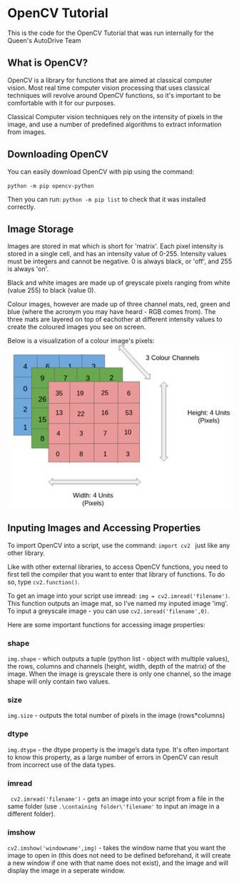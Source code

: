 # OpenCV Tutorial
This is the code for the OpenCV Tutorial that was run internally for the Queen's AutoDrive Team

## What is OpenCV?
OpenCV is a library for functions that are aimed at classical computer vision. Most real time computer vision processing that uses classical techniques will revolve around OpenCV functions, so it's important to be comfortable with it for our purposes. 

Classical Computer vision techniques rely on the intensity of pixels in the image, and use a number of predefined algorithms to extract information from images. 

## Downloading OpenCV
You can easily download OpenCV with pip using the command:

`python -m pip opencv-python `

Then you can run:
` python -m pip list `
to check that it was installed correctly. 

## Image Storage
Images are stored in mat which is short for 'matrix'. Each pixel intensity is stored in a single cell, and has an intensity value of 0-255. Intensity values must be integers and cannot be negative. 0 is always black, or 'off', and 255 is always 'on'.

Black and white images are made up of greyscale pixels ranging from white (value 255) to black (value 0).

Colour images, however are made up of three channel mats, red, green and blue (where the acronym you may have heard - RGB comes from). The three mats are layered on top of eachother at different intensity values to create the coloured images you see on screen. 

Below is a visualization of a colour image's pixels:
![Image Pixels](./imgs/image_pixels.png)


## Inputing Images and Accessing Properties 


To import OpenCV into a script, use the command: `import cv2 ` just like any other library. 

Like with other external libraries, to access OpenCV functions, you need to first tell the compiler that you want to enter that library of functions. To do so, type `cv2.function()`.

To get an image into your script use imread: `img = cv2.imread('filename')`. This function outputs an image mat, so I've named my inputed image 'img'. To input a greyscale image - you can use `cv2.imread('filename',0)`.

Here are some important functions for accessing image properties:
### shape
`img.shape` - which outputs a tuple (python list - object with multiple values), the rows, columns and channels (height, width, depth of the matrix) of the image. When the image is greyscale there is only one channel, so the image shape will only contain two values. 
### size
`img.size` - outputs the total number of pixels in the image (rows*columns)
### dtype
`img.dtype` - the dtype property is the image’s data type. It's often important to know this property, as a large 
number of errors in OpenCV can result from incorrect use of the data types. 

### imread

` cv2.imread('filename')` - gets an image into your script from a file in the same folder (use `.\containing folder\'filename'` to input an image in a different folder).

### imshow
`cv2.imshow('windowname',img)` - takes the window name that you want the image to open in (this does not need to be defined beforehand, it will create a new window if one with that name does not exist), and the image and will display the image in a seperate window. 

